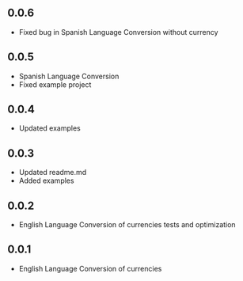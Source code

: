 ## 0.0.6

* Fixed bug in Spanish Language Conversion without currency

## 0.0.5

* Spanish Language Conversion
* Fixed example project

## 0.0.4

* Updated examples

## 0.0.3

* Updated readme.md
* Added examples

## 0.0.2

* English Language Conversion of currencies tests and optimization

## 0.0.1

* English Language Conversion of currencies

